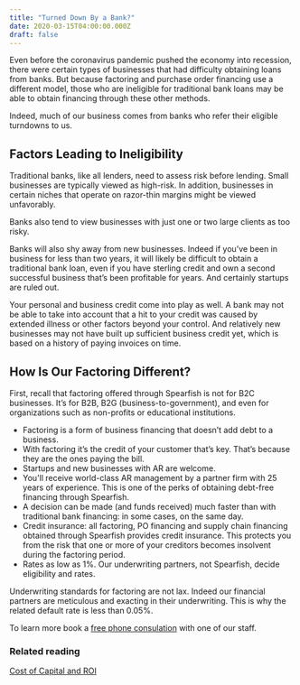 ```yaml
---
title: "Turned Down By a Bank?"
date: 2020-03-15T04:00:00.000Z
draft: false
---
```


Even before the coronavirus pandemic pushed the economy into recession, there were certain types of businesses that had difficulty obtaining loans from banks. But because factoring and purchase order financing use a different model, those who are ineligible for traditional bank loans may be able to obtain financing through these other methods.

Indeed, much of our business comes from banks who refer their eligible turndowns to us. 

## Factors Leading to Ineligibility

Traditional banks, like all lenders, need to assess risk before lending. Small businesses are typically viewed as high-risk. In addition, businesses in certain niches that operate on razor-thin margins might be viewed unfavorably. 

Banks also tend to view businesses with just one or two large clients as too risky.

Banks will also shy away from new businesses. Indeed if you’ve been in business for less than two years, it will likely be difficult to obtain a traditional bank loan, even if you have sterling credit and own a second successful business that’s been profitable for years. And certainly startups are ruled out. 

Your personal and business credit come into play as well. A bank may not be able to take into account that a hit to your credit was caused by extended illness or other factors beyond your control. And relatively new businesses may not have built up sufficient business credit yet, which is based on a history of paying invoices on time.

## How Is Our Factoring Different? 

First, recall that factoring offered through Spearfish is not for B2C businesses. It’s for B2B, B2G (business-to-government), and even for organizations such as non-profits or educational institutions. 

* Factoring is a form of business financing that doesn’t add debt to a business.
* With factoring it’s the credit of your customer that’s key. That’s because they are the ones paying the bill.
* Startups and new businesses with AR are welcome. 
* You'll receive world-class AR management by a partner firm with 25 years of experience. This is one of the perks of obtaining debt-free financing through Spearfish.
* A decision can be made (and funds received) much faster than with traditional bank financing: in some cases, on the same day.
* Credit insurance: all factoring, PO financing and supply chain financing obtained through Spearfish provides credit insurance. This protects you from the risk that one or more of your creditors becomes insolvent during the factoring period.
* Rates as low as 1%. Our underwriting partners, not Spearfish, decide eligibility and rates.

Underwriting standards for factoring are not lax. Indeed our financial partners are meticulous and exacting in their underwriting. This is why the related default rate is less than 0.05%. 

To learn more book a <a href="https://calendly.com/spearfish/consultation?month=2020-06" target="blank">free phone consulation</a> with one of our staff.



### Related reading

<p><a href="/blog/cost-of-capital/">Cost of Capital and ROI</a></p>

